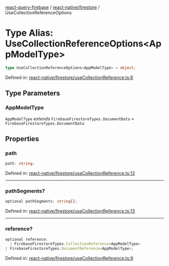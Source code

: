 [react-query-firebase](../../../modules.md) / [react-native/firestore](../index.md) / UseCollectionReferenceOptions

# Type Alias: UseCollectionReferenceOptions\<AppModelType\>

```ts
type UseCollectionReferenceOptions<AppModelType> = object;
```

Defined in: [react-native/firestore/useCollectionReference.ts:6](https://github.com/vpishuk/react-query-firebase/blob/09a15a5d938c4bdaa4fd86491bcf8ea41c16371f/react-native/firestore/useCollectionReference.ts#L6)

## Type Parameters

### AppModelType

`AppModelType` *extends* `FirebaseFirestoreTypes.DocumentData` = `FirebaseFirestoreTypes.DocumentData`

## Properties

### path

```ts
path: string;
```

Defined in: [react-native/firestore/useCollectionReference.ts:12](https://github.com/vpishuk/react-query-firebase/blob/09a15a5d938c4bdaa4fd86491bcf8ea41c16371f/react-native/firestore/useCollectionReference.ts#L12)

***

### pathSegments?

```ts
optional pathSegments: string[];
```

Defined in: [react-native/firestore/useCollectionReference.ts:13](https://github.com/vpishuk/react-query-firebase/blob/09a15a5d938c4bdaa4fd86491bcf8ea41c16371f/react-native/firestore/useCollectionReference.ts#L13)

***

### reference?

```ts
optional reference: 
  | FirebaseFirestoreTypes.CollectionReference<AppModelType>
| FirebaseFirestoreTypes.DocumentReference<AppModelType>;
```

Defined in: [react-native/firestore/useCollectionReference.ts:9](https://github.com/vpishuk/react-query-firebase/blob/09a15a5d938c4bdaa4fd86491bcf8ea41c16371f/react-native/firestore/useCollectionReference.ts#L9)
